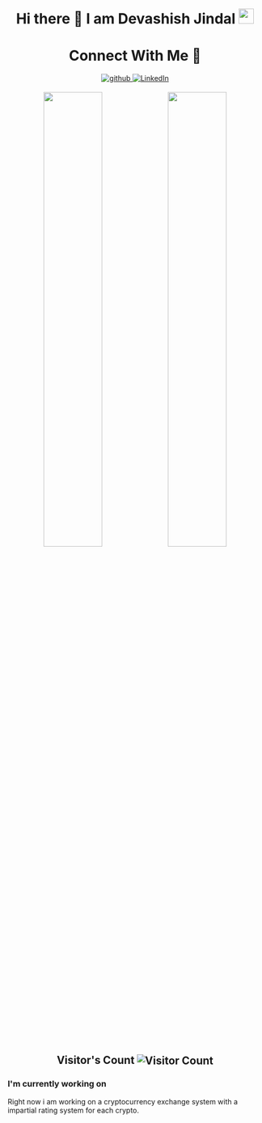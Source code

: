 ### <h1 align="center">Hi there 👋 I am  Devashish Jindal  <img src="https://emoji.slack-edge.com/T0172CCPGUW/party-blob/d7253707fa13e9ee.gif" width="30"/></h1>
<h1 align="center">Connect With Me 🤝</h1> 
<p align="center">
<a href="https://github.com/drace28" target="_blank">
<img src=https://img.shields.io/badge/github-%2324292e.svg?&style=for-the-badge&logo=github&logoColor=white alt=github style="margin-bottom: 5px;" />
</a>
<a href="https://www.linkedin.com/in/devashish-jindal-830400228/" target="_blank">
<img alt="LinkedIn" src="https://img.shields.io/badge/linkedin%20-%230077B5.svg?&style=for-the-badge&logo=linkedin&logoColor=white"/>
</a>
</p>
<div align="center">
  <img width="48%" src="https://github-readme-stats.vercel.app/api?username=drace28&theme=pride&show_icons=true" />
  <img width="48%" src="https://github-readme-streak-stats.herokuapp.com/?user=drace28&theme=dracula&show_icons=true" />
</div>

<h2 align="center">Visitor's Count <img align="center" src="https://profile-counter.glitch.me/drace28/count.svg" alt="Visitor Count" /></h2>
<h3 align="centre">I'm currently working on</h3>
<p>Right now i am working on a cryptocurrency exchange system with a impartial rating system for each crypto.</p>
<!--
 is a ✨ _special_ ✨ repository because its `README.md` (this file) appears on your GitHub profile.
Here are some ideas to get you started:
- 🔭 I’m currently working on ...
- 🌱 I’m currently learning ...
- 👯 I’m looking to collaborate on ...
- 🤔 I’m looking for help with ...
- 💬 Ask me about ...
- 📫 How to reach me: ...
- 😄 Pronouns: ...
- ⚡ Fun fact: ..
-->

